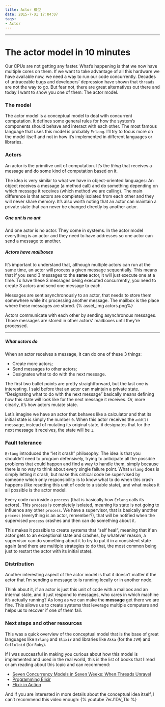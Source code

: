 ```yaml
---
title: Actor 模型
date: 2015-7-01 17:04:07
tags: 
- Actor
---
```


* * *
# The actor model in 10 minutes


Our CPUs are not getting any faster. What’s happening is that we now have multiple cores on them. If we want to take advantage of all this hardware we have available now, we need a way to run our code concurrently. Decades of untraceable bugs and developers’ depression have shown that `threads` are not the way to go. But fear not, there are great alternatives out there and today I want to show you one of them: The actor model.

### The model

The actor model is a conceptual model to deal with concurrent computation. It defines some general rules for how the system’s components should behave and interact with each other. The most famous language that uses this model is probably `Erlang`. I’ll try to focus more on the model itself and not in how it’s implemented in different languages or libraries.

### Actors

An actor is the primitive unit of computation. It’s the _thing_ that receives a message and do some kind of computation based on it.

The idea is very similar to what we have in object-oriented languages: An object receives a message (a method call) and do something depending on which message it receives (which method we are calling).
The main difference is that actors are completely isolated from each other and they will never share memory. It’s also worth noting that an actor can maintain a private state that can never be changed directly by another actor.

##### One ant is no ant

And one actor is no actor. They come in systems. In the actor model everything is an actor and they need to have addresses so one actor can send a message to another.

##### Actors have mailboxes

It’s important to understand that, although multiple actors can run at the same time, an actor will process a given message sequentially. This means that if you send 3 messages to the **same** actor, it will just execute one at a time. To have these 3 messages being executed concurrently, you need to create 3 actors and send one message to each.

Messages are sent asynchronously to an actor, that needs to store them somewhere while it’s processing another message. The mailbox is the place where these messages are stored.
{% asset_img actors.png%}

Actors communicate with each other by sending asynchronous messages. Those messages are stored in other actors' mailboxes until they're processed.

* * *

##### What actors do

When an actor receives a message, it can do one of these 3 things:

*   Create more actors;
*   Send messages to other actors;
*   Designates what to do with the next message.

The first two bullet points are pretty straightforward, but the last one is interesting.
I said before that an actor can maintain a private state. “Designating what to do with the next message” basically means defining how this state will look like for the next message it receives. Or, more clearly, it’s how actors mutate state.

Let’s imagine we have an actor that behaves like a calculator and that its initial state is simply the number `0`. When this actor receives the `add(1)` message, instead of mutating its original state, it designates that for the next message it receives, the state will be `1`.

### Fault tolerance

`Erlang` introduced the “let it crash” philosophy. The idea is that you shouldn’t need to program defensively, trying to anticipate all the possible problems that could happen and find a way to handle them, simply because there is no way to think about every single failure point.
What `Erlang` does is simply letting it crash, but make this critical code be supervised by someone which only responsibility is to know what to do when this crash happens (like resetting this unit of code to a stable state), and what makes it all possible is the actor model.

Every code run inside a `process` (that is basically how `Erlang` calls its actors). This `process` is completely isolated, meaning its state is not going to influence any other `process`. We have a supervisor, that is basically another `process` (everything is an actor, remember?), that will be notified when the supervised `process` crashes and then can do something about it.

This makes it possible to create systems that “self heal”, meaning that if an actor gets to an exceptional state and crashes, by whatever reason, a supervisor can do something about it to try to put it in a consistent state again (and there are multiple strategies to do that, the most common being just to restart the actor with its initial state).

### Distribution

Another interesting aspect of the actor model is that it doesn’t matter if the actor that I’m sending a message to is running locally or in another node.

Think about it, if an actor is just this unit of code with a mailbox and an internal state, and it just respond to messages, who cares in which machine it’s actually running? As long as we can make the **message** get there we are fine.
This allows us to create systems that leverage multiple computers and helps us to recover if one of them fail.

### Next steps and other resources

This was a quick overview of the conceptual model that is the base of great languages like `Erlang` and `Elixir` and libraries like `Akka` (for the `JVM`) and `Celluloid` (for `Ruby`).

If I was successful in making you curious about how this model is implemented and used in the real world, this is the list of books that I read or am reading about this topic and can recommend:

*   [Seven Concurrency Models in Seven Weeks: When Threads Unravel](https://pragprog.com/book/pb7con/seven-concurrency-models-in-seven-weeks)
*   [Programming Elixir](https://pragprog.com/book/elixir/programming-elixir)
*   [Elixir in Action](http://www.manning.com/juric/)

And if you are interested in more details about the conceptual idea itself, I can’t recommend this video enough:
{% youtube 7erJ1DV_Tlo %}